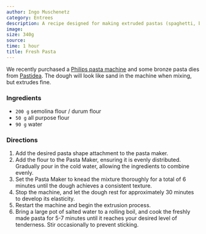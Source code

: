 ```yaml
---
author: Ingo Muschenetz
category: Entrees
description: A recipe designed for making extruded pastas (spaghetti, bucatini, etc.)
image: 
size: 340g
source: 
time: 1 hour
title: Fresh Pasta
---
```


We recently purchased a [Philips pasta machine](https://www.usa.philips.com/c-e/ho/cooking/pasta-maker.html) and some bronze pasta dies from [Pastidea](https://pastidea.com/en/). The dough will look like sand in the machine when mixing, but extrudes fine.

### Ingredients

* `200 g` semolina flour / durum flour
* `50 g` all purpose flour
* `90 g` water

### Directions

1. Add the desired pasta shape attachment to the pasta maker.
2. Add the flour to the Pasta Maker, ensuring it is evenly distributed. Gradually pour in the cold water, allowing the ingredients to combine evenly.
3. Set the Pasta Maker to knead the mixture thoroughly for a total of 6 minutes until the dough achieves a consistent texture.
4. Stop the machine, and let the dough rest for approximately 30 minutes to develop its elasticity.
5. Restart the machine and begin the extrusion process.
6. Bring a large pot of salted water to a rolling boil, and cook the freshly made pasta for 5-7 minutes until it reaches your desired level of tenderness. Stir occasionally to prevent sticking.
